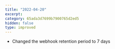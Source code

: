 ```yaml
---
title: "2022-04-20"
excerpt:
category: 65ada3d7699b7900765d2ed5
hidden: false
type: improved
---
```


* Changed the webhook retention period to 7 days
